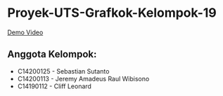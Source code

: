 # Proyek-UTS-Grafkok-Kelompok-19
[Demo Video](https://drive.google.com/file/d/1TUXDw0UVJTJF9dUr5N4lWvUr0ifKz4HX/view?usp=sharing)

## Anggota Kelompok:
- C14200125 - Sebastian Sutanto
- C14200113 - Jeremy Amadeus Raul Wibisono
- C14190112 - Cliff Leonard
